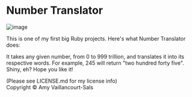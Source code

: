 # Number Translator

![image](http://www.instantdisplay.co.uk/numberban.jpg)

This is one of my first big Ruby projects. Here's what Number Translator does:

It takes any given number, from 0 to 999 trillion, and translates it into its respective words. 
For example, 245 will return "two hundred forty five". Shiny, eh? Hope you like it!


(Please see LICENSE.md for my license info)                 
Copyright © Amy Vaillancourt-Sals
